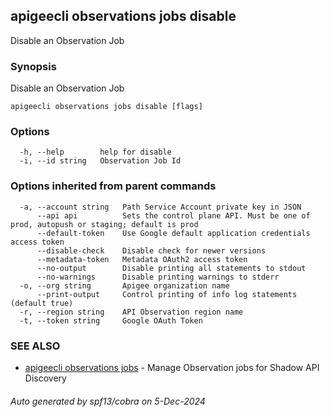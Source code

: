 ## apigeecli observations jobs disable

Disable an Observation Job

### Synopsis

Disable an Observation Job

```
apigeecli observations jobs disable [flags]
```

### Options

```
  -h, --help        help for disable
  -i, --id string   Observation Job Id
```

### Options inherited from parent commands

```
  -a, --account string   Path Service Account private key in JSON
      --api api          Sets the control plane API. Must be one of prod, autopush or staging; default is prod
      --default-token    Use Google default application credentials access token
      --disable-check    Disable check for newer versions
      --metadata-token   Metadata OAuth2 access token
      --no-output        Disable printing all statements to stdout
      --no-warnings      Disable printing warnings to stderr
  -o, --org string       Apigee organization name
      --print-output     Control printing of info log statements (default true)
  -r, --region string    API Observation region name
  -t, --token string     Google OAuth Token
```

### SEE ALSO

* [apigeecli observations jobs](apigeecli_observations_jobs.md)	 - Manage Observation jobs for Shadow API Discovery

###### Auto generated by spf13/cobra on 5-Dec-2024
